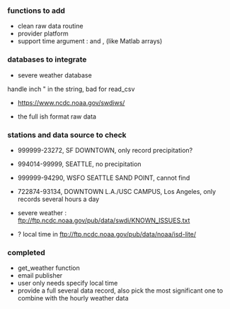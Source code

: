 ### functions to add

- clean raw data routine
- provider platform
- support time argument : and , (like Matlab arrays)

### databases to integrate


- severe weather database

handle inch " in the string, bad for read_csv

- https://www.ncdc.noaa.gov/swdiws/

- the full ish format raw data


### stations and data source to check

- 999999-23272, SF DOWNTOWN, only record precipitation?

- 994014-99999, SEATTLE, no precipitation

- 999999-94290, WSFO SEATTLE SAND POINT, cannot find

- 722874-93134, DOWNTOWN L.A./USC CAMPUS, Los Angeles, only records several hours a day

- severe weather : ftp://ftp.ncdc.noaa.gov/pub/data/swdi/KNOWN_ISSUES.txt

- ? local time in ftp://ftp.ncdc.noaa.gov/pub/data/noaa/isd-lite/

### completed
- get_weather function
- email publisher
- user only needs specify local time
- provide a full several data record, also pick the most significant one to combine with the hourly weather data